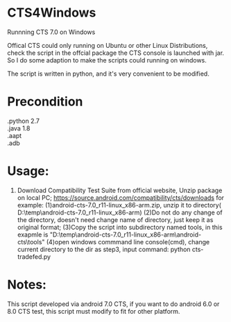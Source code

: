CTS4Windows
============================
Runnning CTS 7.0 on Windows

Offical CTS could only running on Ubuntu or other Linux Distributions, check the script in the offcial package the CTS console is launched with jar. So I do some adaption to make the scripts could running on windows.

The script is written in python, and it's very convenient to be modified.

# Precondition
.python 2.7<br>
.java 1.8<br>
.aapt<br>
.adb<br>

# Usage:
1. Download Compatibility Test Suite from official website, Unzip package on local PC;
https://source.android.com/compatibility/cts/downloads
for example:
(1)android-cts-7.0_r11-linux_x86-arm.zip, unzip it to directory( D:\temp\android-cts-7.0_r11-linux_x86-arm)
(2)Do not do any change of the directory, doesn't need change name of directory, just keep it as original format;
(3)Copy the script into subdirectory named tools, in this exapmle is "D:\temp\android-cts-7.0_r11-linux_x86-arm\android-cts\tools"
(4)open windows commmand line console(cmd), change current directory to the dir as step3, input command: python cts-tradefed.py


# Notes:
This script developed via android 7.0 CTS, if you want to do android 6.0 or 8.0 CTS test, this script must modify to fit for other platform.
